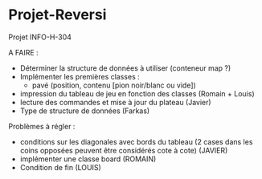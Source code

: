 # Projet-Reversi
Projet INFO-H-304

A FAIRE :
- Déterminer la structure de données à utiliser (conteneur map ?)
- Implémenter les premières classes :
	- pavé (position, contenu [pion noir/blanc ou vide])
- impression du tableau de jeu en fonction des classes (Romain + Louis)
- lecture des commandes et mise à jour du plateau (Javier)
- Type de structure de données (Farkas)

Problèmes à régler :
- conditions sur les diagonales avec bords du tableau (2 cases dans les coins opposées peuvent être considérés cote à cote) (JAVIER)
- implémenter une classe board (ROMAIN)
- Condition de fin (LOUIS)